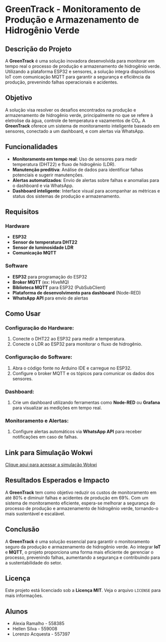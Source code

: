 # GreenTrack - Monitoramento de Produção e Armazenamento de Hidrogênio Verde

## Descrição do Projeto
A **GreenTrack** é uma solução inovadora desenvolvida para monitorar em tempo real o processo de produção e armazenamento de hidrogênio verde. Utilizando a plataforma ESP32 e sensores, a solução integra dispositivos IoT com comunicação MQTT para garantir a segurança e eficiência da produção, prevenindo falhas operacionais e acidentes.

## Objetivo
A solução visa resolver os desafios encontrados na produção e armazenamento de hidrogênio verde, principalmente no que se refere à eletrolise da água, controle de temperatura e vazamentos de CO₂. A **GreenTrack** oferece um sistema de monitoramento inteligente baseado em sensores, conectado a um dashboard, e com alertas via WhatsApp.


## Funcionalidades
- **Monitoramento em tempo real**: Uso de sensores para medir temperatura (DHT22) e fluxo de hidrogênio (LDR).
- **Manutenção preditiva**: Análise de dados para identificar falhas potenciais e sugerir manutenções.
- **Alertas automatizados**: Envio de alertas sobre falhas e anomalias para o dashboard e via WhatsApp.
- **Dashboard inteligente**: Interface visual para acompanhar as métricas e status dos sistemas de produção e armazenamento.


## Requisitos

### Hardware
- **ESP32**
- **Sensor de temperatura DHT22**
- **Sensor de luminosidade LDR**
- **Comunicação MQTT**

### Software
- **ESP32** para programação do ESP32
- **Broker MQTT** (ex: HiveMQ)
- **Biblioteca MQTT** para ESP32 (PubSubClient)
- **Plataforma de desenvolvimento para dashboard** (Node-RED)
- **WhatsApp API** para envio de alertas

## Como Usar

### Configuração do Hardware:
1. Conecte o DHT22 ao ESP32 para medir a temperatura.
2. Conecte o LDR ao ESP32 para monitorar o fluxo de hidrogênio.

### Configuração do Software:
1. Abra o código fonte no Arduino IDE e carregue no ESP32.
2. Configure o broker MQTT e os tópicos para comunicar os dados dos sensores.

### Dashboard:
1. Crie um dashboard utilizando ferramentas como **Node-RED** ou **Grafana** para visualizar as medições em tempo real.

### Monitoramento e Alertas:
1. Configure alertas automáticos via **WhatsApp API** para receber notificações em caso de falhas.

## Link para Simulação Wokwi
[Clique aqui para acessar a simulação Wokwi](https://wokwi.com/projects)

## Resultados Esperados e Impacto
A **GreenTrack** tem como objetivo reduzir os custos de monitoramento em até 80% e diminuir falhas e acidentes de produção em 69%. Com um sistema de monitoramento eficiente, espera-se melhorar a segurança do processo de produção e armazenamento de hidrogênio verde, tornando-o mais sustentável e escalável.

## Conclusão
A **GreenTrack** é uma solução essencial para garantir o monitoramento seguro da produção e armazenamento de hidrogênio verde. Ao integrar **IoT** e **MQTT**, o projeto proporciona uma forma mais eficiente de gerenciar o processo, prevenindo falhas, aumentando a segurança e contribuindo para a sustentabilidade do setor.

## Licença
Este projeto está licenciado sob a **Licença MIT**. Veja o arquivo `LICENSE` para mais informações.

## Alunos
- Alexia Ramalho - 558385
- Hellen Silva - 559008
- Lorenzo Acquesta - 557397
